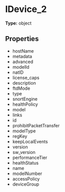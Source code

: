 # IDevice_2


**Type:** object

## Properties
* hostName
* metadata
* advanced
* modelId
* natID
* license_caps
* description
* ftdMode
* type
* snortEngine
* healthPolicy
* model
* links
* id
* prohibitPacketTransfer
* modelType
* regKey
* keepLocalEvents
* version
* sw_version
* performanceTier
* healthStatus
* name
* modelNumber
* accessPolicy
* deviceGroup

